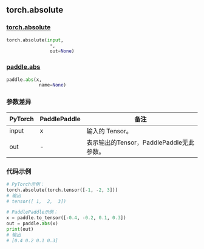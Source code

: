## torch.absolute
### [torch.absolute](https://pytorch.org/docs/stable/generated/torch.absolute.html?highlight=absolute#torch.absolute)

```python
torch.absolute(input, 
                *, 
                out=None)
```

### [paddle.abs](https://www.paddlepaddle.org.cn/documentation/docs/zh/api/paddle/abs_cn.html#abs)

```python
paddle.abs(x, 
            name=None)
```

### 参数差异
| PyTorch       | PaddlePaddle | 备注                                                   |
| ------------- | ------------ | ------------------------------------------------------ |
| input         | x            | 输入的 Tensor。                                     |
| out           | -            | 表示输出的Tensor，PaddlePaddle无此参数。               |


### 代码示例
``` python
# PyTorch示例：
torch.absolute(torch.tensor([-1, -2, 3]))
# 输出
# tensor([ 1,  2,  3])
```

``` python
# PaddlePaddle示例：
x = paddle.to_tensor([-0.4, -0.2, 0.1, 0.3])
out = paddle.abs(x)
print(out)
# 输出
# [0.4 0.2 0.1 0.3]
```
